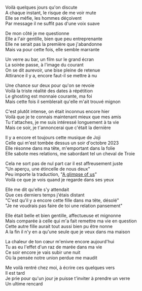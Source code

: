 
Voilà quelques jours qu'on discute  
A chaque instant, le risque de me voir mute  
Elle se méfie, les hommes déçoivent  
Par message il ne suffit pas d'une voix suave  
  
De mon côté je me questionne  
Elle a l'air gentille, bien que peu entreprenante   
Elle ne serait pas la première que j'abandonne  
Mais va pour cette fois, elle semble marrante  
  
Un verre au bar, un film sur le grand écran  
La soirée passe, à l'image du courant  
On se dit aurevoir, une bise pleine de retenue  
Attirance il y a, encore faut-il se mettre à nu  
  
Une chance sur deux pour qu'on se revoie  
Voilà la triste réalité des dates à répétition  
Le ghosting est monnaie courante, ma foi  
Mais cette fois il semblerait qu'elle m'ait trouvé mignon  
  
C'est plutôt intense, on était inconnus encore hier  
Voilà que je te connais maintenant mieux que mes amis  
Tu t'attaches, je me suis intéressé longuement à ta vie  
Mais ce soir, je t'annoncerai que c'était la dernière  
  
Il y a encore et toujours cette musique de Joji  
Celle qui m'est tombée dessus un soir d'octobre 2023  
Elle résonne dans ma tête, m'emportant dans la folie  
Elle sabote mes relations, me sabordant tel un cheval de Troie  
  
Cela ne sort pas de nul part car il est affreusement juste  
"Un aperçu, une étincelle de nous deux"  
Peu importe la traduction, "[A glimpse of us](https://www.youtube.com/watch?v=FvOpPeKSf_4)"  
Voilà ce que je vois quand je regarde dans ses yeux  

Elle me dit qu'elle s'y attendait  
Que ces derniers temps j'étais distant  
"C'est qu'il y a encore cette fille dans ma tête, désolé"  
"Je ne voudrais pas faire de toi une relation pansement"  
  
Elle était belle et bien gentille, affectueuse et mignonne  
Mais comparée à celle qui m'a fait remettre ma vie en question  
Cette autre fille aurait tout aussi bien pu être nonne  
A la fin il n'y en a qu'une seule que je veux dans ma maison  
  
La chaleur de ton cœur m'enivre encore aujourd'hui  
Tu as eu l'effet d'un raz de marée dans ma vie  
Ce soir encore je vais subir une nuit  
Où la pensée notre union perdue me maudit  
  
Me voilà rentré chez moi, à écrire ces quelques vers  
Il est tard  
Je prie pour qu'un jour je puisse t'inviter à prendre un verre  
Un ultime rencard  
